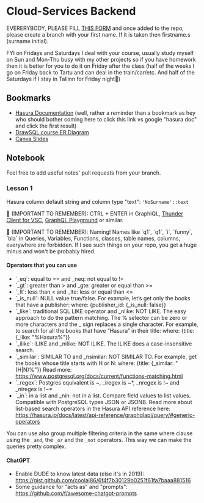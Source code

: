 # Cloud-Services Backend

EVERERYBODY, PLEASE FILL [THIS FORM](https://docs.google.com/forms/d/e/1FAIpQLSekGcQeZW1CQodTJZQUQQrG5CIkZDYiD8pZ09vPFDLG-Or2OA/viewform)​ and once added to the repo, please create a branch with your first name. If it is taken then firstname.s (surname initial).​​​​​​

FYI on Fridays and Saturdays I deal with your course, usually study myself on Sun and Mon-Thu busy with my other projects so if you have homework then it is better for you to do it on Friday after the class (half of the weeks I go on Friday back to Tartu and can deal in the train/car/etc. And half of the Saturdays if I stay in Tallinn for Friday night🎉)

## Bookmarks
* [Hasura Documentation](https://hasura.io/docs/latest/index/) (well, rather a reminder than a bookmark as hey who should bother coming here to click this link vs google "hasura doc" and click the first result)
* [DrawSQL course ER Diagram](https://drawsql.app/teams/study-23/diagrams/cloud-services-backend)
* [Canva Slides](https://www.canva.com/design/DAFdXTQs4P0/1ns8MePSBWTVvqmgq9eV_w/edit?utm_content=DAFdXTQs4P0&utm_campaign=designshare&utm_medium=link2&utm_source=sharebutton)

## Notebook
Feel free to add useful notes' pull requests from your branch.

### Lesson 1
Hasura column default string and column type "text": `'NoSurname'::text`

🚨 (IMPORTANT TO REMEMBER): CTRL + ENTER in GraphiQL, [Thunder Client for VSC](https://marketplace.visualstudio.com/items?itemName=rangav.vscode-thunder-client), [GraphQL Playground](https://github.com/graphql/graphql-playground) or similar.

🚨 (IMPORTANT TO REMEMBER): Naming! Names like ´q1´, ´q1´, ´i´, ´funny´, ´bla´ in Queries, Variables, Functions, classes, table names, columns, everywhere are forbidden. If I see such things on your repo, you get a huge minus and won't be probably hired.

#### Operators that you can use
* ´_eq´: equal to == and _neq: not equal to !=
* ´_gt´: greater than > and _gte: greater or equal than >=
* ´_lt´: less than < and _lte: less or equal than <=
* ´_is_null´: NULL value true/false. For example, let’s get only the books that have a
publisher: where: {publisher_id: {_is_null: false}}
* ´_like´: traditional SQL LIKE operator and _nlike: NOT LIKE. The easy approach to do the
pattern matching. The % selector can be zero or more characters and the _ sign replaces a
single character. For example, to search for all the books that have “Hasura” in their title:
where: {title: {_like: "%Hasura%"}}
* ´_ilike´: ILIKE and _nilike: NOT ILIKE. The ILIKE does a case-insensitive search.
* ´_similar´: SIMILAR TO and _nsimilar: NOT SIMILAR TO. For example, get the books
whose title starts with H or N: where: {title: {_similar: "(H|N)%"}} Read
more: https://www.postgresql.org/docs/current/functions-matching.html
* ´_regex´: Postgres equivalent is ~, _iregex is ~*, _nregex is !~ and _niregex is !~*
* ´_in´: in a list and _nin: not in a list. Compare field values to list values. Compatible with
PostgreSQL types JSON or JSONB. Read more about list-based search operators in the Hasura
API reference here: https://hasura.io/docs/latest/api-reference/graphqlapi/query/#generic-operators

You can use also group multiple filtering criteria in the same where clause using the `_and`, the `_or`
and the `_not` operators. This way we can make the queries pretty complex.

#### ChatGPT
* Enable DUDE to know latest data (else it's in 2019): https://gist.github.com/coolaj86/6f4f7b30129b0251f61fa7baaa881516
* Some guidance for "acts as" and "prompts": https://github.com/f/awesome-chatgpt-prompts